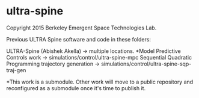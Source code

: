 # ultra-spine

Copyright 2015 Berkeley Emergent Space Technologies Lab.

Previous ULTRA Spine software and code in these folders:

ULTRA-Spine (Abishek Akella) -> multiple locations.
	    *Model Predictive Controls work -> simulations/control/ultra-spine-mpc
	    Sequential Quadratic Programming trajectory generation -> simulations/control/ultra-spine-sqp-traj-gen

*This work is a submodule.
Other work will move to a public repository and reconfigured as a submodule once it's time to publish it.
